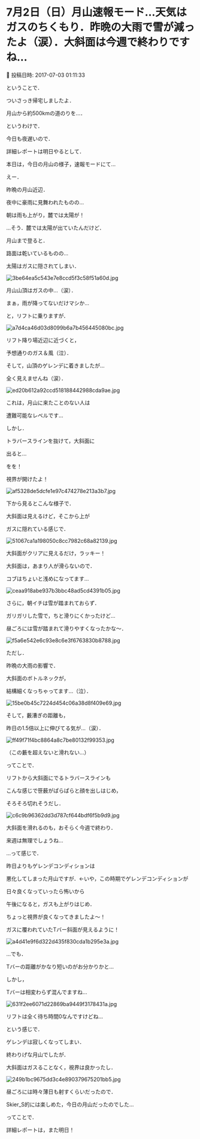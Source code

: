 # 7月2日（日）月山速報モード…天気はガスのちくもり．昨晩の大雨で雪が減ったよ（涙）．大斜面は今週で終わりですね…

📅 投稿日時: 2017-07-03 01:11:33

ということで．


ついさっき帰宅しましたよ．


月山から約500kmの道のりを…．





というわけで．


今日も夜遅いので．


詳細レポートは明日やるとして．


本日は，今日の月山の様子，速報モードにて…





えー．


昨晩の月山近辺．


夜中に豪雨に見舞われたものの…


朝は雨も上がり，麓では太陽が！


…そう．麓では太陽が出ていたんだけど．


月山まで登ると．


路面は乾いているものの…


太陽はガスに隠されてしまい．




![3be64ea5c543e7e8ccd5f3c58f51a60d.jpg](images/3be64ea5c543e7e8ccd5f3c58f51a60d.jpg)




月山山頂はガスの中…（涙）．





まぁ，雨が降ってないだけマシか…


と，リフトに乗りますが．




![a7d4ca46d03d8099b6a7b456445080bc.jpg](images/a7d4ca46d03d8099b6a7b456445080bc.jpg)




リフト降り場近辺に近づくと，


予想通りのガス＆風（泣）．





そして，山頂のゲレンデに着きましたが…


全く見えませんね（涙）．




![ed20b612a92ccd518188442988cda9ae.jpg](images/ed20b612a92ccd518188442988cda9ae.jpg)




これは，月山に来たことのない人は


遭難可能なレベルです…





しかし．


トラバースラインを抜けて，大斜面に


出ると…


をを！


視界が開けたよ！




![af5328de5dcfe1e97c474278e213a3b7.jpg](images/af5328de5dcfe1e97c474278e213a3b7.jpg)







下から見るとこんな様子で．


大斜面は見えるけど，そこから上が


ガスに隠れている感じで．




![51067ca1a198050c8cc7982c68a82139.jpg](images/51067ca1a198050c8cc7982c68a82139.jpg)




大斜面がクリアに見えるだけ，ラッキー！





大斜面は，あまり人が滑らないので．


コブはちょいと浅めになってます…




![ceaa918abe937b3bbc48ad5cd4391b05.jpg](images/ceaa918abe937b3bbc48ad5cd4391b05.jpg)




さらに，朝イチは雪が踏まれておらず．


ガリガリした雪で，ちと滑りにくかったけど…


昼ごろには雪が踏まれて滑りやすくなったかな～．




![f5a6e542e6c93e8c6e3f6763830b8788.jpg](images/f5a6e542e6c93e8c6e3f6763830b8788.jpg)







ただし．


昨晩の大雨の影響で．


大斜面のボトルネックが，


結構細くなっちゃってます…（泣）．




![15be0b45c7224d454c06a38d8f409e69.jpg](images/15be0b45c7224d454c06a38d8f409e69.jpg)







そして，藪漕ぎの距離も，


昨日の1.5倍以上に伸びてる気が…（涙）．




![ff49f71f4bc8864a8c7be80132f99353.jpg](images/ff49f71f4bc8864a8c7be80132f99353.jpg)




（この藪を超えないと滑れない…）





ってことで．


リフトから大斜面にでるトラバースラインも


こんな感じで笹薮がぱらぱらと顔を出しはじめ，


そろそろ切れそうだし．




![c6c9b96362dd3d787cf644bdf6f5b9d9.jpg](images/c6c9b96362dd3d787cf644bdf6f5b9d9.jpg)




大斜面を滑れるのも，おそらく今週で終わり．


来週は無理でしょうね…





…って感じで．


昨日よりもゲレンデコンディションは


悪化してしまった月山ですが．←いや，この時期でゲレンデコンディションが


日々良くなっていったら怖いから


午後になると，ガスも上がりはじめ．


ちょっと視界が良くなってきましたよ～！


ガスに覆われていたTバー斜面が見えるように！




![a4d41e9f6d322d435f830cda1b295e3a.jpg](images/a4d41e9f6d322d435f830cda1b295e3a.jpg)




…でも．


Tバーの距離がかなり短いのがお分かりかと…





しかし，


Tバーは相変わらず混んでますね…




![631f2ee6071d22869ba9449f3178431a.jpg](images/631f2ee6071d22869ba9449f3178431a.jpg)




リフトは全く待ち時間0なんですけどね…





という感じで．


ゲレンデは寂しくなってしまい．


終わりげな月山でしたが．


大斜面はガスることなく，視界は良かったし．




![249b1bc9675dd3c4e890379675201bb5.jpg](images/249b1bc9675dd3c4e890379675201bb5.jpg)




昼ごろには時々薄日も射すくらいだったので．


Skier_S的には楽しめた，今日の月山だったのでした…





ってことで．


詳細レポートは，また明日！
